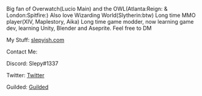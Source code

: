 Big fan of Overwatch(Lucio Main) and the OWL(Atlanta:Reign: & London:Spitfire:) Also love Wizarding World(Slytherin:btw) Long time MMO player(XIV, Maplestory, Aika)
Long time game modder, now learning game dev, learning Unity, Blender and Aseprite. Feel free to DM

My Stuff: [slepyish.com](https://www.slepyish.com/)

  Contact Me:

   Discord: Slepy#1337
   
   Twitter: [Twitter](https://twitter.com/slepyish)
   
   Guilded: [Guilded](https://www.guilded.gg/u/cuck)
